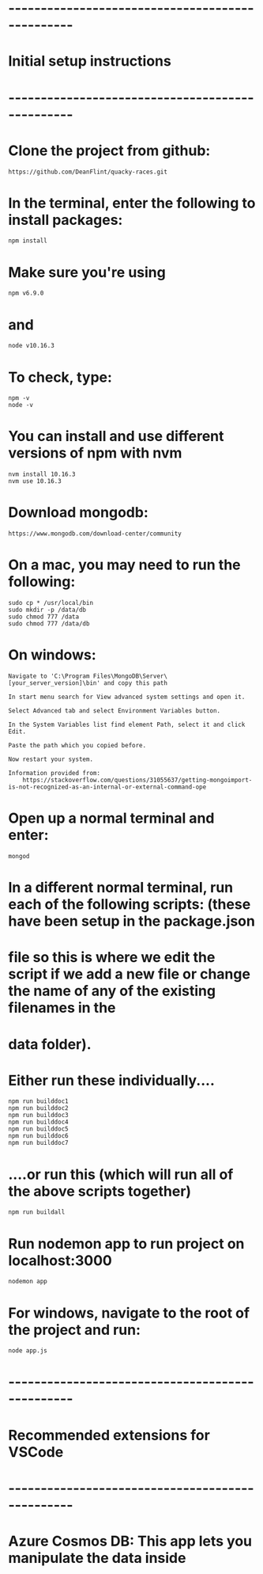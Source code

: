 # ------------------------------------------------
# Initial setup instructions
# ------------------------------------------------

# Clone the project from github:
    https://github.com/DeanFlint/quacky-races.git

# In the terminal, enter the following to install packages:
    npm install

# Make sure you're using 
    npm v6.9.0 
# and
    node v10.16.3

# To check, type:
    npm -v
    node -v

# You can install and use different versions of npm with nvm
    nvm install 10.16.3
    nvm use 10.16.3

# Download mongodb:
    https://www.mongodb.com/download-center/community

# On a mac, you may need to run the following:
    sudo cp * /usr/local/bin
    sudo mkdir -p /data/db
    sudo chmod 777 /data
    sudo chmod 777 /data/db

# On windows:

    Navigate to 'C:\Program Files\MongoDB\Server\[your_server_version]\bin' and copy this path

    In start menu search for View advanced system settings and open it.
    
    Select Advanced tab and select Environment Variables button.
    
    In the System Variables list find element Path, select it and click Edit.
    
    Paste the path which you copied before. 

    Now restart your system.

    Information provided from: 
        https://stackoverflow.com/questions/31055637/getting-mongoimport-is-not-recognized-as-an-internal-or-external-command-ope

# Open up a normal terminal and enter:

    mongod

# In a different normal terminal, run each of the following scripts: (these have been setup in the package.json
# file so this is where we edit the script if we add a new file or change the name of any of the existing filenames in the
# data folder).

# Either run these individually....
    npm run builddoc1
    npm run builddoc2
    npm run builddoc3
    npm run builddoc4
    npm run builddoc5
    npm run builddoc6
    npm run builddoc7

# ....or run this (which will run all of the above scripts together)
    npm run buildall


# Run nodemon app to run project on localhost:3000 
    nodemon app

# For windows, navigate to the root of the project and run:
    node app.js


# ------------------------------------------------
# Recommended extensions for VSCode
# ------------------------------------------------

# Azure Cosmos DB: This app lets you manipulate the data inside 